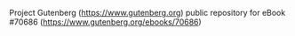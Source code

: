 Project Gutenberg (https://www.gutenberg.org) public repository for
eBook #70686 (https://www.gutenberg.org/ebooks/70686)
